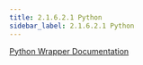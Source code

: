 ```yaml
---
title: 2.1.6.2.1 Python 
sidebar_label: 2.1.6.2.1 Python 
---
```


[Python Wrapper Documentation](../../../artifacts/glasswall_sdk_wrappers-rebuild-python.docx)